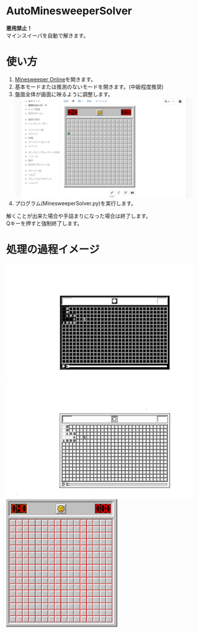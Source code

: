 # AutoMinesweeperSolver
**悪用禁止！**<br>
マインスイーパを自動で解きます。

# 使い方
1. [Minesweeper Online](https://minesweeper.online/ja/)を開きます。
2. 基本モードまたは推測のないモードを開きます。(中級程度推奨)
3. 盤面全体が画面に映るように調整します。<img src="image/board.png" width="800">
4. プログラム(MinesweeperSolver.py)を実行します。

解くことが出来た場合や手詰まりになった場合は終了します。<br>
Qキーを押すと強制終了します。

# 処理の過程イメージ
<img src="image/process1.png" width="600">
<img src="image/process2.png" width="600">
<img src="image/process3.png" width="300">
